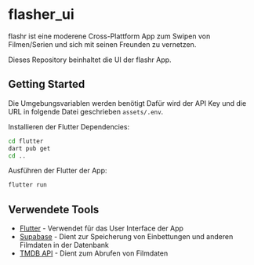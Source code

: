 # flasher_ui

flashr ist eine moderene Cross-Plattform App zum Swipen von Filmen/Serien und sich mit seinen Freunden zu vernetzen.

Dieses Repository beinhaltet die UI der flashr App.

## Getting Started
Die Umgebungsvariablen werden benötigt
Dafür wird der API Key und die URL in folgende Datei geschrieben `assets/.env`.

Installieren der Flutter Dependencies:

```bash
cd flutter
dart pub get
cd ..
```

Ausführen der Flutter der App:

```bash
flutter run
```

## Verwendete Tools

- [Flutter](https://flutter.dev/) - Verwendet für das User Interface der App
- [Supabase](https://supabase.com/) - Dient zur Speicherung von Einbettungen und anderen Filmdaten in der Datenbank
- [TMDB API](https://developer.themoviedb.org/docs) - Dient zum Abrufen von Filmdaten
